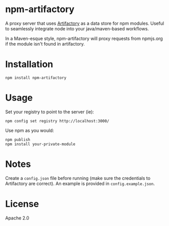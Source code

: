 npm-artifactory
===============

A proxy server that uses [Artifactory](http://www.jfrog.com/home/v_artifactory_opensource_overview) as a data store for npm modules.  Useful to seamlessly integrate node into your java/maven-based workflows.

In a Maven-esque style, npm-artifactory will proxy requests from npmjs.org if the module isn't found in artifactory.

Installation
============

    npm install npm-artifactory

Usage
======
Set your registry to point to the server (ie):

    npm config set registry http://localhost:3000/

Use npm as you would:

    npm publish
    npm install your-private-module

Notes
======
Create a `config.json` file before running (make sure the credentials to Artifactory are correct).  An example is provided in `config.example.json`.

License
=======
Apache 2.0
